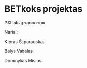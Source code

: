 # BETkoks projektas
PSI lab. grupes repo

Nariai:

Kipras Šaparauskas

Balys Vabalas

Dominykas Misius
